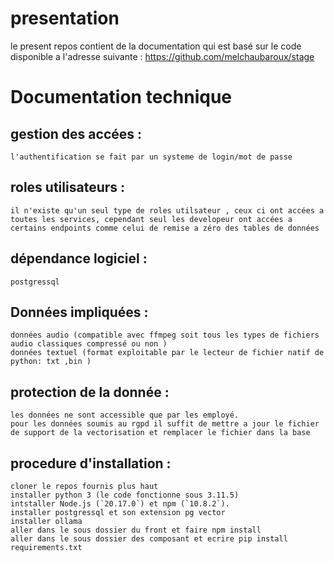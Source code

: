 # presentation 
  le present repos contient de la documentation qui est basé sur le code disponible a l'adresse suivante : https://github.com/melchaubaroux/stage

# Documentation technique

  ## gestion des accées : 
    l'authentification se fait par un systeme de login/mot de passe 

  ## roles utilisateurs : 
    il n'existe qu'un seul type de roles utilsateur , ceux ci ont accées a toutes les services, cependant seul les developeur ont accées a certains endpoints comme celui de remise a zéro des tables de données

  ## dépendance logiciel : 
    postgressql

  ## Données impliquées :
    données audio (compatible avec ffmpeg soit tous les types de fichiers audio classiques compressé ou non )
    données textuel (format exploitable par le lecteur de fichier natif de python: txt ,bin ) 

  ## protection de la donnée :
    les données ne sont accessible que par les employé.
    pour les données soumis au rgpd il suffit de mettre a jour le fichier de support de la vectorisation et remplacer le fichier dans la base 
    
  ## procedure d'installation : 
    cloner le repos fournis plus haut 
    installer python 3 (le code fonctionne sous 3.11.5)
    intstaller Node.js (`20.17.0`) et npm (`10.8.2`).
    installer postgressql et son extension pg vector
    installer ollama 
    aller dans le sous dossier du front et faire npm install
    aller dans le sous dossier des composant et ecrire pip install requirements.txt
    

    
    
    
